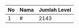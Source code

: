 | No | Nama            | Jumlah Level |
|----|-----------------|--------------|
| 1  | #    |    2143        |
